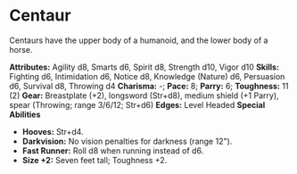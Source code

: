 # Centaur

Centaurs have the upper body of a humanoid, and the lower body of a
horse.

**Attributes:** Agility d8, Smarts d6, Spirit d8, Strength d10, Vigor
d10
**Skills:** Fighting d6, Intimidation d6, Notice d8, Knowledge (Nature)
d6, Persuasion d6, Survival d8, Throwing d4
**Charisma:** -; **Pace:** 8; **Parry:** 6; **Toughness:** 11 (2)
**Gear:** Breastplate (+2), longsword (Str+d8), medium shield (+1
Parry), spear (Throwing; range 3/6/12; Str+d6)
**Edges:** Level Headed
**Special Abilities**

- **Hooves:** Str+d4.
- **Darkvision:** No vision penalties for darkness (range 12").
- **Fast Runner:** Roll d8 when running instead of d6.
- **Size +2:** Seven feet tall; Toughness +2.
